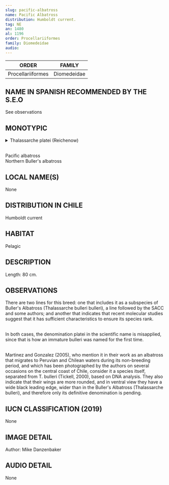 ```yaml
---
slug: pacific-albatross
name: Pacific Albatross
distribution: Humboldt current.
tag: NE
an: 1480
al: 1196
order: Procellariiformes
family: Diomedeidae
audio:
---
```


| ORDER             | FAMILY      |
| ----------------- | ----------- |
| Procellariiformes | Diomedeidae |

## NAME IN SPANISH RECOMMENDED BY THE S.E.O

See observations

## MONOTYPIC

<details>
<summary>Thalassarche platei (Reichenow)</summary><br>

Thalass (G - thalassa) = Goddess of the sea, belonging to one of the spring goddesses or "Protogenoi" of Greek mythology.<br>
arche (G - arch, -o, -u, -y) = chief, leader.<br>
platei (latinized) = from Plate, Ludwig Hermann (1862-1937), Prussian professor, zoologist and collector in the Pacific between 1863 - 1865.<br><br>

Head of Thalassa (goddess of the sea) from Plate.

</details><br>

Pacific albatross<br>
Northern Buller's albatross

## LOCAL NAME(S)

None

## DISTRIBUTION IN CHILE

Humboldt current

## HABITAT

Pelagic

## DESCRIPTION

Length: 80 cm.

## OBSERVATIONS

There are two lines for this breed: one that includes it as a subspecies of Buller's Albatross (Thalassarche bulleri bulleri), a line followed by the SACC and some authors; and another that indicates that recent molecular studies suggest that it has sufficient characteristics to ensure its species rank.<br><br>

In both cases, the denomination platei in the scientific name is misapplied, since that is how an immature bulleri was named for the first time.<br><br>

Martinez and Gonzalez (2005), who mention it in their work as an albatross that migrates to Peruvian and Chilean waters during its non-breeding period, and which has been photographed by the authors on several occasions on the central coast of Chile, consider it a species itself, separated from T. bulleri (Tickell, 2000), based on DNA analysis. They also indicate that their wings are more rounded, and in ventral view they have a wide black leading edge, wider than in the Buller's Albatross (Thalassarche bulleri), and therefore only its definitive denomination is pending.

## IUCN CLASSIFICATION (2019)

None

## IMAGE DETAIL

Author: Mike Danzenbaker

## AUDIO DETAIL

None
